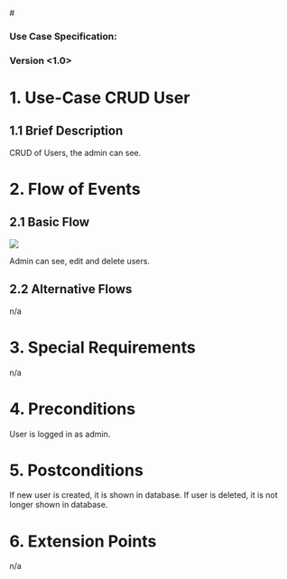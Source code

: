 #<OneTouch Next Gen>

### Use Case Specification: <CRUD User>
### Version <1.0>

# 1.                  Use-Case CRUD User
## 1.1               Brief Description
CRUD of Users, the admin can see.

# 2.                  Flow of Events
## 2.1               Basic Flow
![](https://github.com/TheLordXII/OneTouch/blob/master/UCs/flowcharts/CRUD_User.png)

Admin can see, edit and delete users.

## 2.2               Alternative Flows
n/a

# 3.                  Special Requirements
n/a

# 4.                  Preconditions
User is logged in as admin.

# 5.                  Postconditions
If new user is created, it is shown in database.
If user is deleted, it is not longer shown in database.

# 6.                  Extension Points
n/a
